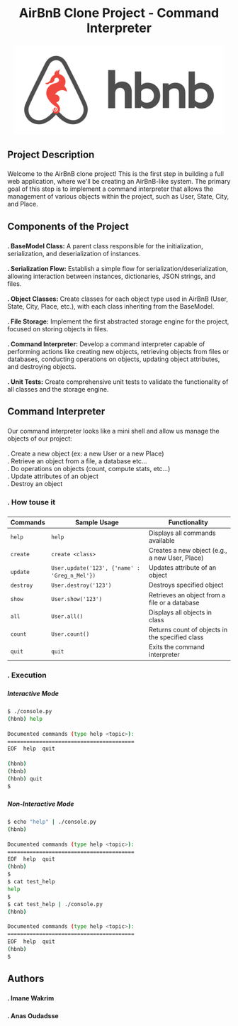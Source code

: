 <h1 align="center">AirBnB Clone Project - Command Interpreter</h1>

###

<div align="center">
  <img height="200" src="https://raw.githubusercontent.com/ELMACHHOUNE/AirBnB_clone/main/hbnb.png"  />
</div>

###

<h2 align="left">Project Description</h2>

###

<p align="left">Welcome to the AirBnB clone project! This is the first step in building a full web application, where we'll be creating an AirBnB-like system. The primary goal of this step is to implement a command interpreter that allows the management of various objects within the project, such as User, State, City, and Place.</p>

###

<h2 align="left">Components of the Project</h2>

###

<p align="left"><b>. BaseModel Class:</b> A parent class responsible for the initialization, serialization, and deserialization of instances.<br><br><b>. Serialization Flow:</b> Establish a simple flow for serialization/deserialization, allowing interaction between instances, dictionaries, JSON strings, and files.<br><br><b>. Object Classes:</b> Create classes for each object type used in AirBnB (User, State, City, Place, etc.), with each class inheriting from the BaseModel.<br><br><b>. File Storage:</b> Implement the first abstracted storage engine for the project, focused on storing objects in files.<br><br><b>. Command Interpreter:</b> Develop a command interpreter capable of performing actions like creating new objects, retrieving objects from files or databases, conducting operations on objects, updating object attributes, and destroying objects.<br><br><b>. Unit Tests:</b> Create comprehensive unit tests to validate the functionality of all classes and the storage engine.</p>

###

<h2 align="left">Command Interpreter</h2>

###

<p align="left">Our command interpreter looks like a mini shell and allow us manage the objects of our project:<br><br>. Create a new object (ex: a new User or a new Place)<br>. Retrieve an object from a file, a database etc…<br>. Do operations on objects (count, compute stats, etc…)<br>. Update attributes of an object<br>. Destroy an object</p>

###

<h3 align="left">. How touse it</h3>

###

| Commands | Sample Usage | Functionality |
|----------|--------------|---------------|
| `help`   | `help`       | Displays all commands available |
| `create` | `create <class>` | Creates a new object (e.g., a new User, Place) |
| `update` | `User.update('123', {'name' : 'Greg_n_Mel'})` | Updates attribute of an object |
| `destroy` | `User.destroy('123')` | Destroys specified object |
| `show`   | `User.show('123')` | Retrieves an object from a file or a database |
| `all`    | `User.all()` | Displays all objects in class |
| `count`  | `User.count()` | Returns count of objects in the specified class |
| `quit`   | `quit` | Exits the command interpreter |


###

<h3 align="left">. Execution</h3>

###

<h5 align="left">Interactive Mode</h5>

###

```bash
$ ./console.py
(hbnb) help

Documented commands (type help <topic>):
========================================
EOF  help  quit

(hbnb)
(hbnb)
(hbnb) quit
$
```
###

<h5 align="left">Non-Interactive Mode</h5>

###

```bash
$ echo "help" | ./console.py
(hbnb)

Documented commands (type help <topic>):
========================================
EOF  help  quit
(hbnb)
$
$ cat test_help
help
$
$ cat test_help | ./console.py
(hbnb)

Documented commands (type help <topic>):
========================================
EOF  help  quit
(hbnb)
$
```
###

<h2 align="left">Authors</h2>

###

<h4 align="left">. Imane Wakrim</h4>

###

<h4 align="left">. Anas Oudadsse</h4>

###
